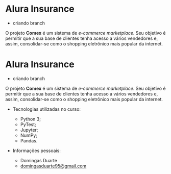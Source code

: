 # Alura Insurance

- criando branch

O projeto **Comex** é um sistema de _e-commerce marketplace_. Seu objetivo é permitir que a sua base de clientes tenha acesso a vários vendedores e, assim, consolidar-se como o shopping eletrônico mais popular da internet.

# Alura Insurance

- criando branch

O projeto **Comex** é um sistema de _e-commerce marketplace_. Seu objetivo é permitir que a sua base de clientes tenha acesso a vários vendedores e, assim, consolidar-se como o shopping eletrônico mais popular da internet.

- Tecnologias utilizadas no curso:
  
  - Python 3;
  - PyTest;
  - Jupyter;
  - NumPy;
  - Pandas.

- Informações pessoais:
  
  - Domingas Duarte
  - domingasduarte95@gmail.com